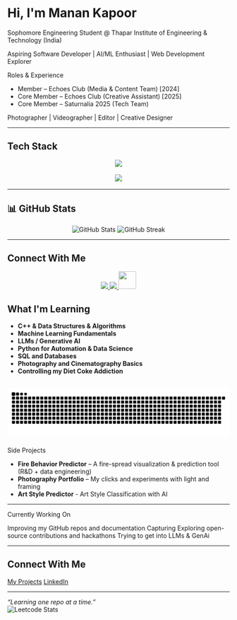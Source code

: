 #  Hi, I'm Manan Kapoor
 Sophomore Engineering Student @ Thapar Institute of Engineering & Technology (India)  

Aspiring Software Developer | AI/ML Enthusiast | Web Development Explorer  

 Roles & Experience  
- Member – Echoes Club (Media & Content Team) [2024]  
- Core Member – Echoes Club (Creative Assistant) [2025]  
- Core Member – Saturnalia 2025 (Tech Team)  

 Photographer | Videographer | Editor | Creative Designer

---

##  Tech Stack  

<p align="center">
  <!-- Languages -->
  <img src="https://skillicons.dev/icons?i=cpp,python,html,css,sql" />
</p>

<p align="center">
  <!-- Other Tools -->
  <img src="https://skillicons.dev/icons?i=git,github,vscode,,vercel,netlify" />
</p>

---

## 📊 GitHub Stats  

<p align="center">
  <img src="https://github-readme-stats.vercel.app/api?username=manankapoor23&show_icons=true&theme=tokyonight" alt="GitHub Stats" />
  <img src="https://github-readme-streak-stats.herokuapp.com/?user=manankapoor23&theme=tokyonight" alt="GitHub Streak" />
</p>

---

##  Connect With Me  

<p align="center">
  <a href="https://www.linkedin.com/in/manan-kapoor-8545002a0/">
    <img src="https://skillicons.dev/icons?i=linkedin" />
  </a>
  <a href="mailto:23.kapoormanan@gmail.com">
    <img src="https://skillicons.dev/icons?i=gmail" />
  </a>
  <a href="https://x.com/Manankap2311">
    <img src="https://cdn.jsdelivr.net/gh/simple-icons/simple-icons/icons/x.svg" width="40" height="40"/>
  </a>
</p>


##  What I'm Learning

- **C++ & Data Structures & Algorithms**  
- **Machine Learning Fundamentals**  
- **LLMs / Generative AI**  
- **Python for Automation & Data Science**  
- **SQL and Databases**  
- **Photography and Cinematography Basics**  
- **Controlling my Diet Coke Addiction** 



![snake gif](https://github.com/manankapoor23/manankapoor23/blob/output/github-snake-dark.svg)
---

Side Projects

- **Fire Behavior Predictor** – A fire-spread visualization & prediction tool (R&D + data engineering)
- **Photography Portfolio** – My clicks and experiments with light and framing
- **Art Style Predictor** - Art Style Classification with AI

---

Currently Working On

Improving my GitHub repos and documentation
Capturing 
Exploring open-source contributions and hackathons
Trying to get into LLMs & GenAi

---

## Connect With Me


 [My Projects](https://github.com/manankapoor23)
 [LinkedIn](https://www.linkedin.com/in/manan-kapoor-8545002a0/)

---

_“Learning one repo at a time.”_  
![Leetcode Stats](https://leetcard.jacoblin.cool/manankapoor23?ext=heatmap)
